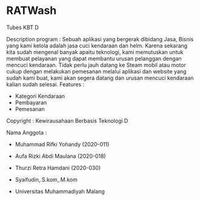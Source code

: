 # RATWash
Tubes KBT D

Description program :
Sebuah aplikasi yang bergerak dibidang Jasa, Bisnis yang kami kelola adalah jasa cuci kendaraan dan helm. Karena sekarang kita sudah mengenal banyak apaitu teknologi, kami memutuskan untuk membuat pelayanan yang dapat membantu urusan pelanggan dengan mencuci kendaraan. Tidak perlu jauh datang ke Steam mobil atau motor cukup dengan melakukan pemesanan melalui aplikasi dan website yang sudah kami buat, kami akan segera datang dan urusan mencuci kendaraan kalian sudah selesai. 
Features : 
- Kategori Kendaraan
- Pembayaran
- Pemesanan

Copyright :
Kewirausahaan Berbasis Teknologi D

Nama Anggota : 
- Muhammad Rifki Yohandy (2020-011)
- Aufa Rizki Abdi Maulana (2020-018)
- Thurzi Retra Hamdani (2020-030)

- Syaifudin,.S.kom,.M.kom

- Universitas Muhammadiyah Malang
